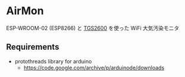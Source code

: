 # AirMon

ESP-WROOM-02 (ESP8266) と [TGS2600](http://www.figaro.co.jp/product/entry/tgs2600.html) を使った WiFi 大気汚染モニタ

## Requirements

* protothreads library for arduino 
  * https://code.google.com/archive/p/arduinode/downloads
